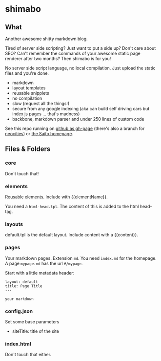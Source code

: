 shimabo
=======


## What ##

Another awesome shitty markdown blog.

Tired of server side scripting? Just want to put a side up? Don't care about SEO? Can't remember the commands of your awesome static page renderer after two months? Then shimabo is for you!

No server side script language, no local compilation. Just upload the static files and you're done.

- markdown
- layout templates
- reusable snipplets
- no compilation
- slow (request all the things!)
- secure from any google indexing (aka can build self driving cars but index
  js pages … that's madness)
- backbone, markdown parser and under 250 lines of custom code

See this repo running on [github as gh-page][1] (there's also a branch for [neocities]) or [the Saito homepage][saito]. 

[1]: http://schlaefer.github.io/shimabo/
[neocities]: http://shimabo.neocities.org/
[saito]: http://saito.siezi.com/

## Files & Folders ##


### core ###

Don't touch that!


### elements ###

Reusable elements. Include with {{elementName}}.

You need a `html-head.tpl`. The content of this is added to the html head-tag.

### layouts ###

default.tpl is the default layout. Include content with a {{content}}.


### pages ###

Your markdown pages. Extension `md`. You need `index.md` for the homepage. A
page `mypage.md` has the url `#/mypage`.

Start with a little metadata header:

    layout: default
    title: Page Title
    ---

    your markdown

### config.json ###

Set some base parameters

* siteTitle: title of the site

### index.html ###

Don't touch that either.


